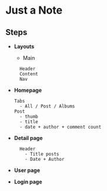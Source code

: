 # Just a Note

## Steps
- **Layouts**
  + Main
  ```
    Header
    Content
    Nav
  ```

- **Homepage**
  ```
  Tabs
    - All / Post / Albums
  Post
    - thumb
    - title
    - date + author + comment count

  ```
- **Detail page**
  ```
    Header
      - Title posts
      - Date + Author
  ```
- **User page**
- **Login page**
